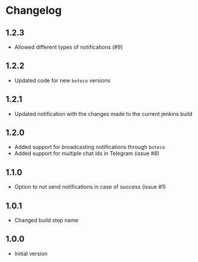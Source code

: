 # Changelog

## 1.2.3

- Allowed different types of notifications (#9)

## 1.2.2

- Updated code for new `boteco` versions

## 1.2.1

- Updated notification with the changes made to the current jenkins build

## 1.2.0

- Added support for broadcasting notifications through `boteco`
- Added support for multiple chat ids in Telegram (issue #8)

## 1.1.0

- Option to not send notifications in case of success (issue #1)

## 1.0.1

- Changed build step name

## 1.0.0

- Initial version